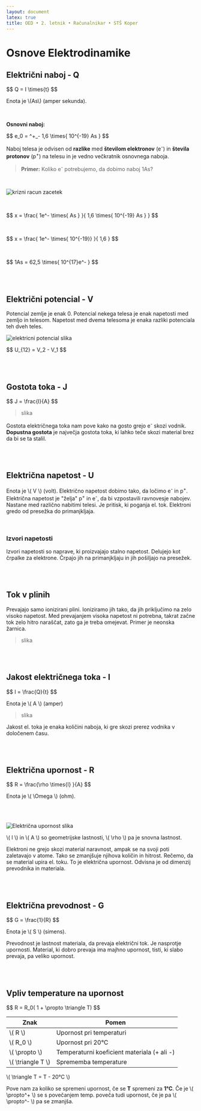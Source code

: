 ```yaml
---
layout: document
latex: true
title: OED • 2. letnik • Računalnikar • STŠ Koper
---
```


# Osnove Elektrodinamike

## Električni naboj - Q

\$$ Q = I \times{t} $$

Enota je \\(As\\) (amper sekunda).

<br>

__Osnovni naboj:__

\$$ e_0 = ^+_- 1,6 \times{ 10^{-19} As } $$

Naboj telesa je odvisen od __razlike__ med __številom elektronov__ (e<sup>-</sup>) in  __števila protonov__ (p<sup>+</sup>) na telesu in je vedno večkratnik osnovnega naboja.

> __Primer:__
> Koliko e<sup>-</sup> potrebujemo, da dobimo naboj 1As?

<br>

![krizni racun zacetek][r1d1]

<br>

\$$ x = \frac{ 1e^- \times{ As } }{ 1,6 \times{ 10^{-19} As } } $$

<br>

\$$ x = \frac{ 1e^- \times{ 10^{-19}} }{ 1,6 } $$

<br>

\$$ 1As = 62,5 \times{ 10^{17}e^- } $$

<br><br>

## Električni potencial - V

Potencial zemlje je enak 0. Potencial nekega telesa je enak napetosti med zemljo in telesom. Napetost med dvema telesoma je enaka razliki potenciala teh dveh teles.

![elektricni potencial slika][slika-el-potencial]

\$$ U_{12} = V_2 - V_1 $$

<br><br>

## Gostota toka - J

\$$ J = \frac{I}{A} $$

> slika

Gostota električnega toka nam pove kako na gosto grejo e<sup>-</sup> skozi vodnik. __Dopustna gostota__ je največja gostota toka, ki lahko teče skozi material brez da bi se ta stalil.

<br><br>

## Električna napetost - U

Enota je \\( V \\) (volt). Električno napetost dobimo tako, da ločimo e<sup>-</sup> in p<sup>+</sup>. Električna napetost je "želja" p<sup>+</sup> in e<sup>-</sup>, da bi vzpostavili ravnovesje nabojev. Nastane med različno nabitimi telesi. Je pritisk, ki poganja el. tok. Elektroni gredo od presežka do primanjkljaja.

<br>

### Izvori napetosti

Izvori napetosti so naprave, ki proizvajajo stalno napetost. Delujejo kot črpalke za elektrone. Črpajo jih na primanjkljaju in jih pošiljajo na presežek.

<br><br>

## Tok v plinih

Prevajajo samo ionizirani plini. Ioniziramo jih tako, da jih priključimo na zelo visoko napetost. Med prevajanjem visoka napetost ni potrebna, takrat začne tok zelo hitro naraščat, zato ga je treba omejevat. Primer je neonska žarnica.

> slika

<br><br>

## Jakost električnega toka - I

\$$ I = \frac{Q}{t} $$

Enota je \\( A \\) (amper)

> slika

Jakost el. toka je enaka količini naboja, ki gre skozi prerez vodnika v določenem času.

<br><br>

## Električna upornost - R

\$$ R = \frac{\rho \times{l} }{A} $$

Enota je \\( \Omega \\) (ohm).

<br><br>

![Električna upornost slika][slika-el-upornost]

\\( l \\) in \\( A \\) so geometrijske lastnosti, \\( \rho \\) pa je snovna lastnost.

Elektroni ne grejo skozi material naravnost, ampak se na svoji poti zaletavajo v atome. Tako se zmanjšuje njihova količin in hitrost. Rečemo, da se material upira el. toku. To je električna upornost. Odvisna je od dimenzij prevodnika in materiala.

<br><br>

## Električna prevodnost - G

\$$ G = \frac{1}{R} $$

Enota je \\( S \\) (simens).

Prevodnost je lastnost materiala, da prevaja električni tok. Je nasprotje upornosti. Material, ki dobro prevaja ima majhno upornost, tisti, ki slabo prevaja, pa veliko upornost.

<br><br>

## Vpliv temperature na upornost

\$$ R = R_0( 1 + \propto \triangle T) $$

| Znak                | Pomen                                                |
|---------------------|------------------------------------------------------|
| \\( R \\)           | Upornost pri temperaturi                             |
| \\( R_0 \\)         | Upornost pri 20°C                                    |
| \\( \propto \\)     | Temperaturni koeficient materiala (+ ali -)          |
| \\( \triangle T \\) | Sprememba temperature  |

\\( \triangle T = T - 20°C \\)

Pove nam za koliko se spremeni upornost, če se __T__ spremeni za **1°C**. Če je \\( \propto^+ \\) se s povečanjem temp. poveča tudi upornost, če je pa \\( \propto^- \\) pa se zmanjša.





[slika-el-upornost]: https://res.cloudinary.com/solamona/image/upload/v1536846569/zvs/sts-kp/rac/2l/oed/elektricna-upornost-slika.svg
[slika-el-potencial]: https://res.cloudinary.com/solamona/image/upload/v1536858731/zvs/sts-kp/rac/2l/oed/el-potencial.svg

[r1d1]: https://res.cloudinary.com/solamona/image/upload/v1536856835/zvs/sts-kp/rac/2l/oed/krizni-racun-1.svg
